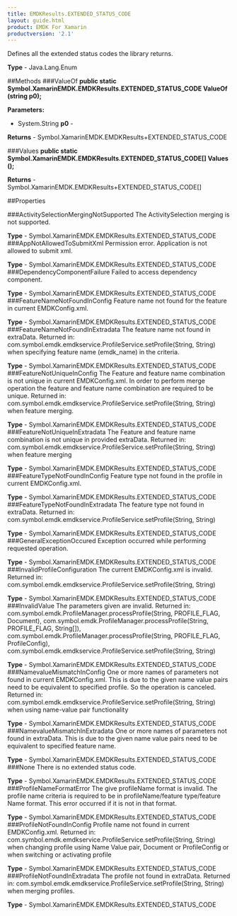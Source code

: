 ```yaml
---
title: EMDKResults.EXTENDED_STATUS_CODE
layout: guide.html 
product: EMDK For Xamarin 
productversion: '2.1' 
---
```

Defines all the extended status codes the library returns.

**Type** - Java.Lang.Enum

##Methods
###ValueOf
**public static Symbol.XamarinEMDK.EMDKResults.EXTENDED_STATUS_CODE ValueOf (string p0);**


        

**Parameters:** 

* System.String **p0** - 
        

**Returns** - Symbol.XamarinEMDK.EMDKResults+EXTENDED_STATUS_CODE

###Values
**public static Symbol.XamarinEMDK.EMDKResults.EXTENDED_STATUS_CODE[] Values ();**


        


**Returns** - Symbol.XamarinEMDK.EMDKResults+EXTENDED_STATUS_CODE[]

##Properties

###ActivitySelectionMergingNotSupported
The ActivitySelection merging is not supported.

**Type** - Symbol.XamarinEMDK.EMDKResults.EXTENDED_STATUS_CODE
###AppNotAllowedToSubmitXml
Permission error. Application is not allowed to submit xml.

**Type** - Symbol.XamarinEMDK.EMDKResults.EXTENDED_STATUS_CODE
###DependencyComponentFailure
Failed to access dependency component.

**Type** - Symbol.XamarinEMDK.EMDKResults.EXTENDED_STATUS_CODE
###FeatureNameNotFoundInConfig
Feature name not found for the feature in current EMDKConfig.xml.

**Type** - Symbol.XamarinEMDK.EMDKResults.EXTENDED_STATUS_CODE
###FeatureNameNotFoundInExtradata
The feature name not found in extraData. Returned in: com.symbol.emdk.emdkservice.ProfileService.setProfile(String, String) when specifying feature name (emdk_name) in the criteria.

**Type** - Symbol.XamarinEMDK.EMDKResults.EXTENDED_STATUS_CODE
###FeatureNotUniqueInConfig
The Feature and feature name combination is not unique in current EMDKConfig.xml. In order to perform merge operation the feature and feature name combination are required to be unique. Returned in: com.symbol.emdk.emdkservice.ProfileService.setProfile(String, String) when feature merging.

**Type** - Symbol.XamarinEMDK.EMDKResults.EXTENDED_STATUS_CODE
###FeatureNotUniqueInExtradata
The Feature and feature name combination is not unique in provided extraData. Returned in: com.symbol.emdk.emdkservice.ProfileService.setProfile(String, String) when feature merging
      

**Type** - Symbol.XamarinEMDK.EMDKResults.EXTENDED_STATUS_CODE
###FeatureTypeNotFoundInConfig
Feature type not found in the profile in current EMDKConfig.xml.

**Type** - Symbol.XamarinEMDK.EMDKResults.EXTENDED_STATUS_CODE
###FeatureTypeNotFoundInExtradata
The feature type not found in extraData. Returned in: com.symbol.emdk.emdkservice.ProfileService.setProfile(String, String)

**Type** - Symbol.XamarinEMDK.EMDKResults.EXTENDED_STATUS_CODE
###GeneralExceptionOccured
Exception occurred while performing requested operation.

**Type** - Symbol.XamarinEMDK.EMDKResults.EXTENDED_STATUS_CODE
###InvalidProfileConfiguration
The current EMDKConfig.xml is invalid. Returned in: com.symbol.emdk.emdkservice.ProfileService.setProfile(String, String)

**Type** - Symbol.XamarinEMDK.EMDKResults.EXTENDED_STATUS_CODE
###InvalidValue
The parameters given are invalid. Returned in:
com.symbol.emdk.ProfileManager.processProfile(String, PROFILE_FLAG, Document), 
com.symbol.emdk.ProfileManager.processProfile(String, PROFILE_FLAG, String[]), 
com.symbol.emdk.ProfileManager.processProfile(String, PROFILE_FLAG, ProfileConfig), 
com.symbol.emdk.emdkservice.ProfileService.setProfile(String, String)

**Type** - Symbol.XamarinEMDK.EMDKResults.EXTENDED_STATUS_CODE
###NamevalueMismatchInConfig
One or more names of parameters not found in current EMDKConfig.xml. This is due to the given name value pairs need to be equivalent to specified profile. So the operation is canceled. Returned in: com.symbol.emdk.emdkservice.ProfileService.setProfile(String, String) when using name-value pair functionality

**Type** - Symbol.XamarinEMDK.EMDKResults.EXTENDED_STATUS_CODE
###NamevalueMismatchInExtradata
One or more names of parameters not found in extraData. This is due to the given name value pairs need to be equivalent to specified feature name.

**Type** - Symbol.XamarinEMDK.EMDKResults.EXTENDED_STATUS_CODE
###None
There is no extended status code.

**Type** - Symbol.XamarinEMDK.EMDKResults.EXTENDED_STATUS_CODE
###ProfileNameFormatError
The give profileName format is invalid. The profile name criteria is required to be in profileName/feature type/feature Name format. This error occurred if it is not in that format.

**Type** - Symbol.XamarinEMDK.EMDKResults.EXTENDED_STATUS_CODE
###ProfileNotFoundInConfig
Profile name not found in current EMDKConfig.xml. Returned in: com.symbol.emdk.emdkservice.ProfileService.setProfile(String, String) when changing profile using Name Value pair, Document or ProfileConfig or when switching or activating profile

**Type** - Symbol.XamarinEMDK.EMDKResults.EXTENDED_STATUS_CODE
###ProfileNotFoundInExtradata
The profile not found in extraData. Returned in: com.symbol.emdk.emdkservice.ProfileService.setProfile(String, String) when merging profiles.

**Type** - Symbol.XamarinEMDK.EMDKResults.EXTENDED_STATUS_CODE


